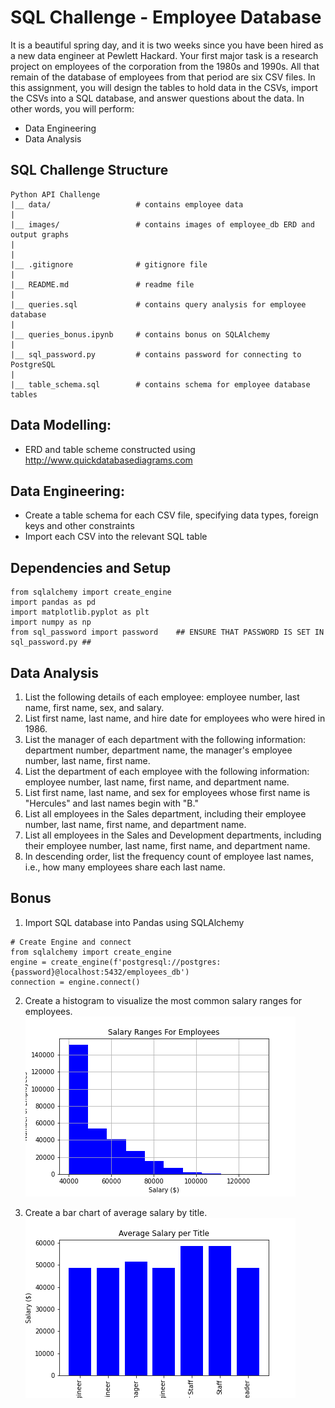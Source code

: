 # SQL Challenge - Employee Database
It is a beautiful spring day, and it is two weeks since you have been hired as a new data engineer at Pewlett Hackard. Your first major task is a research project on employees of the corporation from the 1980s and 1990s. All that remain of the database of employees from that period are six CSV files.
In this assignment, you will design the tables to hold data in the CSVs, import the CSVs into a SQL database, and answer questions about the data. In other words, you will perform:
- Data Engineering
- Data Analysis

## SQL Challenge Structure
```
Python API Challenge
|__ data/                   # contains employee data
|
|__ images/                 # contains images of employee_db ERD and output graphs
|
|
|__ .gitignore              # gitignore file
|
|__ README.md               # readme file
|
|__ queries.sql             # contains query analysis for employee database
|
|__ queries_bonus.ipynb     # contains bonus on SQLAlchemy
|
|__ sql_password.py         # contains password for connecting to PostgreSQL
|
|__ table_schema.sql        # contains schema for employee database tables
```

## Data Modelling:
- ERD and table scheme constructed using http://www.quickdatabasediagrams.com
  
## Data Engineering:
- Create a table schema for each CSV file, specifying data types, foreign keys and other constraints
- Import each CSV into the relevant SQL table

## Dependencies and Setup
```
from sqlalchemy import create_engine
import pandas as pd
import matplotlib.pyplot as plt
import numpy as np
from sql_password import password    ## ENSURE THAT PASSWORD IS SET IN sql_password.py ##
```


## Data Analysis
1. List the following details of each employee: employee number, last name, first name, sex, and salary.
2. List first name, last name, and hire date for employees who were hired in 1986.
3. List the manager of each department with the following information: department number, department name, the manager's employee number, last name, first name.
4. List the department of each employee with the following information: employee number, last name, first name, and department name.
5. List first name, last name, and sex for employees whose first name is "Hercules" and last names begin with "B."
6. List all employees in the Sales department, including their employee number, last name, first name, and department name.
7. List all employees in the Sales and Development departments, including their employee number, last name, first name, and department name.
8. In descending order, list the frequency count of employee last names, i.e., how many employees share each last name.

## Bonus

1. Import SQL database into Pandas using SQLAlchemy
```
# Create Engine and connect
from sqlalchemy import create_engine
engine = create_engine(f'postgresql://postgres:{password}@localhost:5432/employees_db')
connection = engine.connect()
```  
2. Create a histogram to visualize the most common salary ranges for employees.  
![chart](images/salary_ranges_for_employees.png) 

3. Create a bar chart of average salary by title.  
![chart](images/average_salary_per_title.png)   